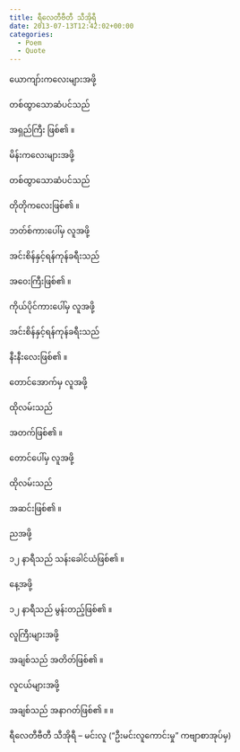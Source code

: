 ```yaml
---
title: ရီလေတီဗီတီ သီအိုရီ
date: 2013-07-13T12:42:02+00:00
categories:
  - Poem
  - Quote
---
```

ယောကျာ်းကလေးများအဖို့
  
တစ်ထွာသောဆံပင်သည်
  
အရှည်ကြီး ဖြစ်၏ ။
  
မိန်းကလေးများအဖို့
  
တစ်ထွာသောဆံပင်သည်
  
တိုတိုကလေးဖြစ်၏ ။

ဘတ်စ်ကားပေါ်မှ လူအဖို့
  
အင်းစိန်နှင့်ရန်ကုန်ခရီးသည်
  
အဝေးကြီးဖြစ်၏ ။
  
ကိုယ်ပိုင်ကားပေါ်မှ လူအဖို့
  
အင်းစိန်နှင့်ရန်ကုန်ခရီးသည်
  
နီးနီးလေးဖြစ်၏ ။

တောင်အောက်မှ လူအဖို့
  
ထိုလမ်းသည်
  
အတက်ဖြစ်၏ ။
  
တောင်ပေါ်မှ လူအဖို့
  
ထိုလမ်းသည်
  
အဆင်းဖြစ်၏ ။

ညအဖို့
  
၁၂ နာရီသည် သန်းခေါင်ယံဖြစ်၏ ။
  
နေ့အဖို့
  
၁၂ နာရီသည် မွန်းတည့်ဖြစ်၏ ။

လူကြီးများအဖို့
  
အချစ်သည် အတိတ်ဖြစ်၏ ။
  
လူငယ်များအဖို့
  
အချစ်သည် အနာဂတ်ဖြစ်၏ ။ ။

ရီလေတီဗီတီ သီအိုရီ &#8211; မင်းလူ (&#8220;ဦးမင်းလူကောင်းမှု&#8221; ကဗျာစာအုပ်မှ)